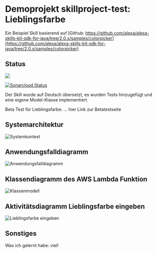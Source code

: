 # Demoprojekt skillproject-test: Lieblingsfarbe

Ein Beispiel Skill basierend auf [Github: https://github.com/alexa/alexa-skills-kit-sdk-for-java/tree/2.0.x/samples/colorpicker](https://github.com/alexa/alexa-skills-kit-sdk-for-java/tree/2.0.x/samples/colorpicker)

## Status
![](https://travis-ci.org/sweIhm-ws2018-19/skillproject-test.svg?branch=master)

[![Sonarcloud Status](https://sonarcloud.io/api/project_badges/measure?project=sweIhm_ws2018_19:lieblingsfarbe&metric=alert_status)](https://sonarcloud.io/dashboard?id=sweIhm_ws2018_19:lieblingsfarbe)


Der Skill wurde auf Deutsch übersetzt, es wurden Tests hinzugefügt und eine eigene Model-Klasse implementiert. 


Beta Test für Lieblingsfarbe: ... hier Link zur Betatestseite 

## Systemarchitektur
<img src="images/SystemkontextAlexaSkill.png" alt="Systemkontext" class="inline"/>

## Anwendungsfalldiagramm
<img src="images/AlexaSkill_Anwendungsfalldiagramm.png" alt="Anwendungsfalldiagramm" class="inline"/>

## Klassendiagramm des AWS Lambda Funktion
<img src="images/LieblingsfarbeSkillKlassenmodell.png" alt="Klassenmodell" class="inline"/>

## Aktivitätsdiagramm Lieblingsfarbe eingeben
<img src="images/AlexaSkill_Aktivitätsdiagramm.png" alt="Lieblingsfarbe eingeben" class="inline"/>

## Sonstiges
Was ich gelernt habe: viel!
